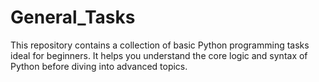 # General_Tasks
This repository contains a collection of basic Python programming tasks ideal for beginners. It helps you understand the core logic and syntax of Python before diving into advanced topics.
